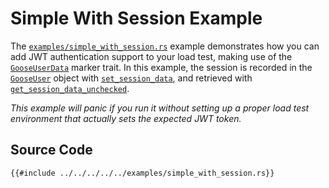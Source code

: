 # Simple With Session Example 

The [`examples/simple_with_session.rs`](https://github.com/tag1consulting/goose/blob/main/examples/simple_with_session.rs) example demonstrates how you can add JWT authentication support to your load test, making use of the [`GooseUserData`](https://docs.rs/goose/*/goose/goose/trait.GooseUserData.html) marker trait. In this example, the session is recorded in the [`GooseUser`](https://docs.rs/goose/*/goose/goose/struct.GooseUser.html) object with [`set_session_data`](https://docs.rs/goose/*/goose/goose/struct.GooseUser.html#method.set_session_data), and retrieved with [`get_session_data_unchecked`](https://docs.rs/goose/*/goose/goose/struct.GooseUser.html#method.get_session_data_unchecked).

_This example will panic if you run it without setting up a proper load test environment that actually sets the expected JWT token._

## Source Code

```rust,ignore
{{#include ../../../../../examples/simple_with_session.rs}}
```
